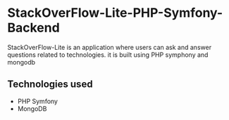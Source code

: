 # StackOverFlow-Lite-PHP-Symfony-Backend
StackOverFlow-Lite is an application where users can ask and answer questions related to technologies. it is built using PHP symphony and mongodb

## Technologies used

- PHP Symfony 
- MongoDB
